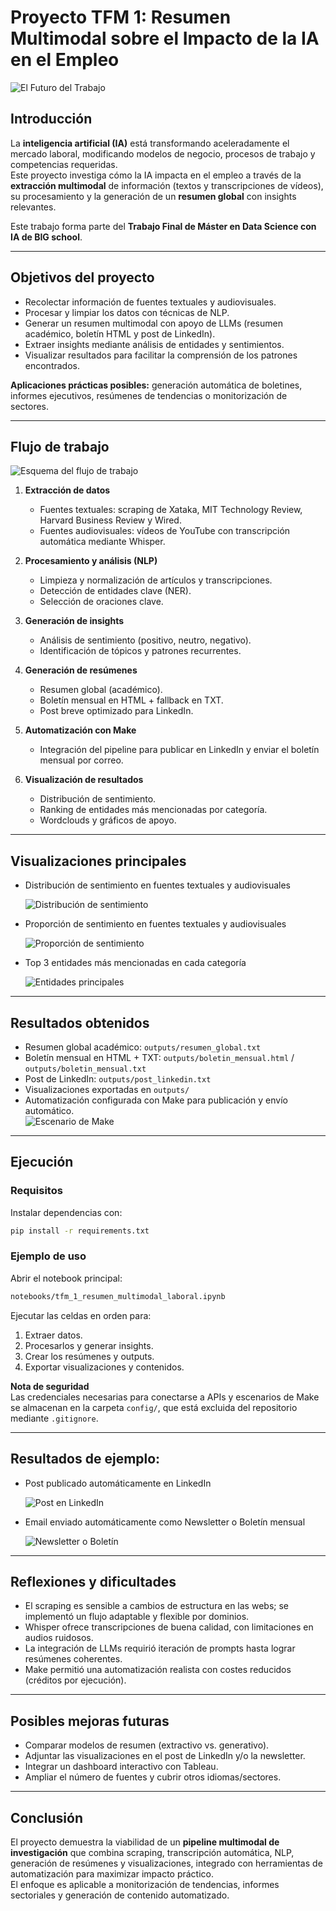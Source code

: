# Proyecto TFM 1: Resumen Multimodal sobre el Impacto de la IA en el Empleo

  ![El Futuro del Trabajo](images/ai_at_work.png)

## Introducción
La **inteligencia artificial (IA)** está transformando aceleradamente el mercado laboral, modificando modelos de negocio, procesos de trabajo y competencias requeridas.  
Este proyecto investiga cómo la IA impacta en el empleo a través de la **extracción multimodal** de información (textos y transcripciones de vídeos), su procesamiento y la generación de un **resumen global** con insights relevantes.

Este trabajo forma parte del **Trabajo Final de Máster en Data Science con IA de BIG school**.

---

## Objetivos del proyecto
- Recolectar información de fuentes textuales y audiovisuales.  
- Procesar y limpiar los datos con técnicas de NLP.  
- Generar un resumen multimodal con apoyo de LLMs (resumen académico, boletín HTML y post de LinkedIn).  
- Extraer insights mediante análisis de entidades y sentimientos.  
- Visualizar resultados para facilitar la comprensión de los patrones encontrados.  

**Aplicaciones prácticas posibles:** generación automática de boletines, informes ejecutivos, resúmenes de tendencias o monitorización de sectores.

---

## Flujo de trabajo

![Esquema del flujo de trabajo](images/esquema.gif)

1. **Extracción de datos**  
   - Fuentes textuales: scraping de Xataka, MIT Technology Review, Harvard Business Review y Wired.  
   - Fuentes audiovisuales: vídeos de YouTube con transcripción automática mediante Whisper.  

2. **Procesamiento y análisis (NLP)**  
   - Limpieza y normalización de artículos y transcripciones.  
   - Detección de entidades clave (NER).  
   - Selección de oraciones clave.  

3. **Generación de insights**  
   - Análisis de sentimiento (positivo, neutro, negativo).  
   - Identificación de tópicos y patrones recurrentes.  

4. **Generación de resúmenes**  
   - Resumen global (académico).  
   - Boletín mensual en HTML + fallback en TXT.  
   - Post breve optimizado para LinkedIn.  

5. **Automatización con Make**  
   - Integración del pipeline para publicar en LinkedIn y enviar el boletín mensual por correo.  

6. **Visualización de resultados**  
   - Distribución de sentimiento.  
   - Ranking de entidades más mencionadas por categoría.  
   - Wordclouds y gráficos de apoyo.  

---

## Visualizaciones principales

- Distribución de sentimiento en fuentes textuales y audiovisuales  

  ![Distribución de sentimiento](outputs/distribucion_de_sentimientos.png)

- Proporción de sentimiento en fuentes textuales y audiovisuales

  ![Proporción de sentimiento](outputs/proporcion_de_sentimientos.png)

- Top 3 entidades más mencionadas en cada categoría  

  ![Entidades principales](outputs/entidades.png)


---

## Resultados obtenidos
- Resumen global académico: `outputs/resumen_global.txt`  
- Boletín mensual en HTML + TXT: `outputs/boletin_mensual.html` / `outputs/boletin_mensual.txt`  
- Post de LinkedIn: `outputs/post_linkedin.txt`  
- Visualizaciones exportadas en `outputs/`  
- Automatización configurada con Make para publicación y envío automático.  
  ![Escenario de Make](images/make.jpg)


---

## Ejecución

### Requisitos
Instalar dependencias con:

~~~bash
pip install -r requirements.txt
~~~

### Ejemplo de uso
Abrir el notebook principal:

~~~bash
notebooks/tfm_1_resumen_multimodal_laboral.ipynb
~~~

Ejecutar las celdas en orden para:  
1. Extraer datos.  
2. Procesarlos y generar insights.  
3. Crear los resúmenes y outputs.  
4. Exportar visualizaciones y contenidos.  

**Nota de seguridad**  
Las credenciales necesarias para conectarse a APIs y escenarios de Make se almacenan en la carpeta `config/`, que está excluida del repositorio mediante `.gitignore`.

---

## Resultados de ejemplo:
- Post publicado automáticamente en LinkedIn

  ![Post en LinkedIn](images/linkedin.jpg)

- Email enviado automáticamente como Newsletter o Boletín mensual
  
  ![Newsletter o Boletín](images/email.jpg)
  
---

## Reflexiones y dificultades
- El scraping es sensible a cambios de estructura en las webs; se implementó un flujo adaptable y flexible por dominios.  
- Whisper ofrece transcripciones de buena calidad, con limitaciones en audios ruidosos.  
- La integración de LLMs requirió iteración de prompts hasta lograr resúmenes coherentes.  
- Make permitió una automatización realista con costes reducidos (créditos por ejecución).  

---

## Posibles mejoras futuras
- Comparar modelos de resumen (extractivo vs. generativo).
- Adjuntar las visualizaciones en el post de LinkedIn y/o la newsletter.  
- Integrar un dashboard interactivo con Tableau.  
- Ampliar el número de fuentes y cubrir otros idiomas/sectores.  

---

## Conclusión
El proyecto demuestra la viabilidad de un **pipeline multimodal de investigación** que combina scraping, transcripción automática, NLP, generación de resúmenes y visualizaciones, integrado con herramientas de automatización para maximizar impacto práctico.  
El enfoque es aplicable a monitorización de tendencias, informes sectoriales y generación de contenido automatizado.
